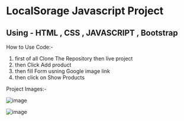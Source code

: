 # LocalSorage Javascript Project 

Using - HTML , CSS , JAVASCRIPT , Bootstrap
-----------------------------------------------
How to Use Code:- 

1. first of all Clone The Repository then live project
2. then Click Add product
3. then fill Form usning Google image link
4. then click on Show Products

Project Images:- 

![image](https://github.com/user-attachments/assets/ca76cfc4-87fa-4f64-9fde-f84da15745dc)

![image](https://github.com/user-attachments/assets/805f4f75-67e4-4724-b734-8181f3d00f31)

